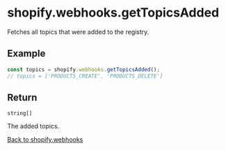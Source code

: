 # shopify.webhooks.getTopicsAdded

Fetches all topics that were added to the registry.

## Example

```ts
const topics = shopify.webhooks.getTopicsAdded();
// topics = ['PRODUCTS_CREATE', 'PRODUCTS_DELETE']
```

## Return

`string[]`

The added topics.

[Back to shopify.webhooks](./README.md)
